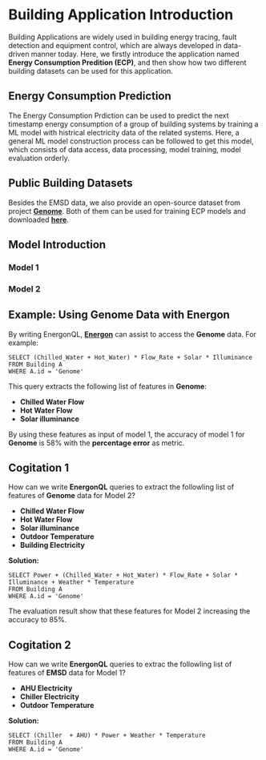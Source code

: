 # Building Application Introduction
Building Applications are widely used in building energy tracing, fault detection and equipment control, which are always developed in data-driven manner today. Here, we firstly introduce the application named **Energy Consumption Predition (ECP)**, and then show how two different building datasets can be used for this application.
## Energy Consumption Prediction
The Energy Consumption Prdiction can be used to predict the next timestamp energy consumption of a group of building systems by training a ML model with histrical electricity data of the related systems. Here, a general ML model construction process can be followed to get this model, which consists of data access, data processing, model training, model evaluation orderly.
## Public Building Datasets
Besides the EMSD data, we also provide an open-source dataset from project [**Genome**][genome]. Both of them can be used for training ECP models and downloaded [**here**][download].
## Model Introduction
### Model 1
### Model 2

## Example: Using Genome Data with Energon
By writing EnergonQL, [**Energon**][energon] can assist to access the **Genome** data. For example:

`SELECT (Chilled_Water + Hot_Water) * Flow_Rate + Solar * Illuminance`\
`FROM Building A`\
`WHERE A.id = 'Genome'`

This query extracts the following list of features in **Genome**:

+ **Chilled Water Flow**
+ **Hot Water Flow**
+ **Solar illuminance**

By using these features as input of model 1, the accuracy of model 1 for **Genome** is 58% with the **percentage error** as metric.
## Cogitation 1
How can we write **EnergonQL** queries to extract the followling list of features of **Genome** data for Model 2?

+ **Chilled Water Flow**
+ **Hot Water Flow**
+ **Solar illuminance**
+ **Outdoor Temperature**
+ **Building Electricity**

**Solution:**

`SELECT Power + (Chilled_Water + Hot_Water) * Flow_Rate + Solar * Illuminance + Weather * Temperature`\
`FROM Building A`\
`WHERE A.id = 'Genome'`

The evaluation result show that these features for Model 2 increasing the accuracy to 85%.
## Cogitation 2
How can we write **EnergonQL** queries to extrac the followling list of features of **EMSD** data for Model 1?
+ **AHU Electricity**
+ **Chiller Electricity**
+ **Outdoor Temperature**

**Solution:**

`SELECT (Chiller  + AHU) * Power + Weather * Temperature`\
`FROM Building A`\
`WHERE A.id = 'Genome'`

[genome]:https://github.com/buds-lab/the-building-data-genome-project
[brick]:https://brickschema.org/ontology/
[energon]:https://github.com/fangger4396/energon_example/blob/main/Energon.md
[download]:hhttps://github.com/fangger4396/energon_example/blob/main/cement.md
